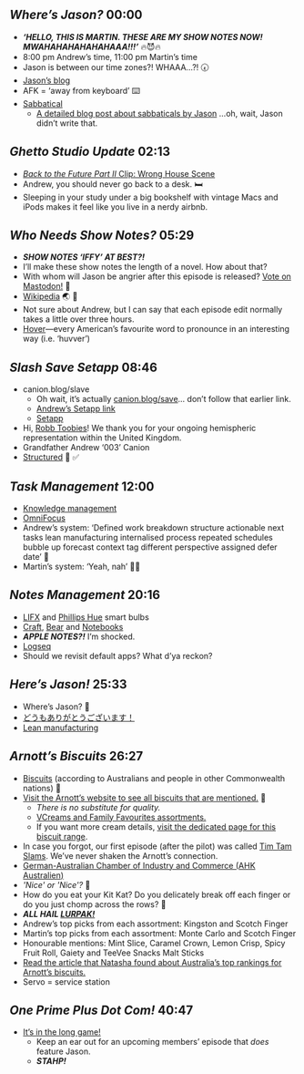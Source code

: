 ## *Where’s Jason?* 00:00

- ***‘HELLO, THIS IS MARTIN. THESE ARE MY SHOW NOTES NOW! MWAHAHAHAHAHAHAAA!!!’*** 🔥😈🔥
- 8:00 pm Andrew’s time, 11:00 pm Martin’s time
- Jason is between our time zones?! WHAAA...?! 🕢
- [Jason’s blog](https://grepjason.sh)
- AFK = ‘away from keyboard’ ⌨️
- [Sabbatical](https://en.wikipedia.org/wiki/Sabbatical)
	- [A detailed blog post about sabbaticals by Jason](https://leaders.com/articles/company-culture/what-is-a-sabbatical/) ...oh, wait, Jason didn’t write that.

## *Ghetto Studio Update* 02:13

- [*Back to the Future Part II* Clip: Wrong House Scene](https://youtu.be/5JEFLg3GeQo?si=KmD--jgG_q-bmOO4)
- Andrew, you should never go back to a desk. 🛏️
- Sleeping in your study under a big bookshelf with vintage Macs and iPods makes it feel like you live in a nerdy airbnb.

## *Who Needs Show Notes?* 05:29

- ***SHOW NOTES ‘IFFY’ AT BEST?!***
- I’ll make these show notes the length of a novel. How about that?
- With whom will Jason be angrier after this episode is released? [Vote on Mastodon!](https://social.lol/@hemisphericviews/113399364528334324) 🐘
- [Wikipedia](https://en.wikipedia.org/wiki/Wikipedia) 🌏 📖
- Not sure about Andrew, but I can say that each episode edit normally takes a little over three hours.
- [Hover](https://www.hover.com)—every American’s favourite word to pronounce in an interesting way (i.e. ‘huvver’)

## *Slash Save Setapp* 08:46

- canion.blog/slave
	- Oh wait, it’s actually [canion.blog/save](https://canion.blog/save/)... don’t follow that earlier link.
	- [Andrew’s Setapp link](https://go.setapp.com/invite/mxocq3b5)
	- [Setapp](https://setapp.com)
- Hi, [Robb Toobies](https://rknight.me)! We thank you for your ongoing hemispheric representation within the United Kingdom.
- Grandfather Andrew ‘003’ Canion
- [Structured](https://structured.app) 📱 ✅

## *Task Management* 12:00

- [Knowledge management](https://en.wikipedia.org/wiki/Knowledge_management)
- [OmniFocus](https://www.omnigroup.com/omnifocus)
- Andrew’s system: ‘Defined work breakdown structure actionable next tasks lean manufacturing internalised process repeated schedules bubble up forecast context tag different perspective assigned defer date’ 👔
- Martin’s system: ‘Yeah, nah’ 🤷‍♂️

## *Notes Management* 20:16

- [LIFX](https://www.lifx.com.au) and [Phillips Hue](https://www.philips-hue.com/en-au/products/smart-light-bulbs) smart bulbs
- [Craft](https://www.craft.do), [Bear](https://bear.app) and [Notebooks](https://www.notebooksapp.com)
- ***APPLE NOTES?!*** I’m shocked.
- [Logseq](https://logseq.com)
- Should we revisit default apps? What d’ya reckon?

## *Here’s Jason!* 25:33

- Where’s Jason? 🤖
- [どうもありがとうございます！](https://translate.google.com.au/?sl=en&tl=ja&text=Thank%20you%20very%20much!&op=translate)
- [Lean manufacturing](https://en.wikipedia.org/wiki/Lean_manufacturing)

## *Arnott’s Biscuits* 26:27

- [Biscuits](https://en.wikipedia.org/wiki/Biscuit) (according to Australians and people in other Commonwealth nations) 🍪
- [Visit the Arnott’s website to see all biscuits that are mentioned.](https://www.arnotts.com) 🦜
	- *There is no substitute for quality.*
	- [VCreams and Family Favourites assortments.](https://www.arnotts.com/brands/arnotts-biscuits/assortments)
	- If you want more cream details, [visit the dedicated page for this biscuit range](https://www.arnotts.com/brands/arnotts-biscuits/cream-and-fancy-biscuits).
- In case you forgot, our first episode (after the pilot) was called [Tim Tam Slams](https://listen.hemisphericviews.com/001). We’ve never shaken the Arnott’s connection.
- [German-Australian Chamber of Industry and Commerce (AHK Australien)](https://australien.ahk.de/en/)
- *'Nice' or 'Nice'?* 🤔
- How do you eat your Kit Kat? Do you delicately break off each finger or do you just chomp across the rows? 🍫
- ***ALL HAIL [LURPAK!](https://www.lurpak.com/en-au/)***
- Andrew’s top picks from each assortment: Kingston and Scotch Finger
- Martin’s top picks from each assortment: Monte Carlo and Scotch Finger
- Honourable mentions: Mint Slice, Caramel Crown, Lemon Crisp, Spicy Fruit Roll, Gaiety and TeeVee Snacks Malt Sticks
- [Read the article that Natasha found about Australia’s top rankings for Arnott’s biscuits.](https://kitchen.nine.com.au/latest/best-arnotts-biscuits-revealed-australias-top-ranked-for-2024/9f60424e-a702-40d9-b50e-790712cad01b)
- Servo = service station

## *One Prime Plus Dot Com!* 40:47

- [It’s in the long game!](https://oneprimeplus.com)
	- Keep an ear out for an upcoming members’ episode that *does* feature Jason.
	- ***STAHP!***